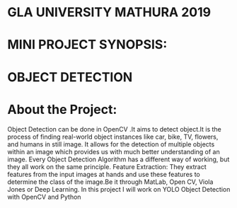  # GLA UNIVERSITY MATHURA 2019
 # MINI PROJECT SYNOPSIS:
 # OBJECT DETECTION
 # About the Project:
Object Detection can be done in OpenCV .It aims to detect object.It is the process of finding real-world object instances like car, bike, TV, flowers, and humans in still image. It allows for the detection of multiple objects within an image which provides us with  much better understanding of an image.
Every Object Detection Algorithm has a different way of working, but they all work on the same principle.
Feature Extraction: They extract features from the input images at hands and use these features to determine the class of the image.Be it through MatLab, Open CV, Viola Jones or Deep Learning. In this project I will work on YOLO Object Detection with OpenCV and Python

